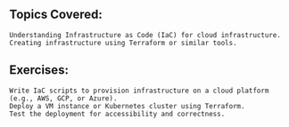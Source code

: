 ## Topics Covered:
	Understanding Infrastructure as Code (IaC) for cloud infrastructure.
	Creating infrastructure using Terraform or similar tools.
## Exercises:
	Write IaC scripts to provision infrastructure on a cloud platform (e.g., AWS, GCP, or Azure).
	Deploy a VM instance or Kubernetes cluster using Terraform.
	Test the deployment for accessibility and correctness.
